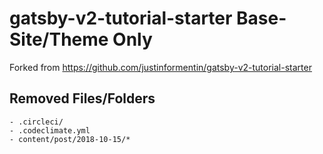 # gatsby-v2-tutorial-starter Base-Site/Theme Only

Forked from https://github.com/justinformentin/gatsby-v2-tutorial-starter

## Removed Files/Folders
```
- .circleci/
- .codeclimate.yml
- content/post/2018-10-15/*
```
